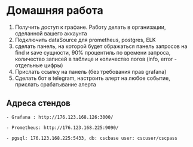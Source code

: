 # Домашняя работа

1. Получить доступ к графане. Работу делать в организации, сделанной вашего аккаунта
2. Подключить dataSource для prometheus, postgres, ELK
3. сделать панель, на которой будет ображаться панель запросов на find и save сущности, 90% процентиль по времени запроса, количество записей в таблице и количество логов (info, error - отдельные цифры)
4. Прислать ссылку на панель (без требования прав grafana)
5. Сделать бот в telegram, настроить алерт на любое событие, прислать срабатывание алерта

## Адреса стендов

`- Grafana : http://176.123.168.126:3000/`

`- Prometheus: http://176.123.168.225:9090/`

`- pgsql: 176.123.168.225:5433, db: cscbase user: cscuser/cscpass`
